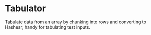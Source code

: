 # Tabulator

Tabulate data from an array by chunking into rows and converting to Hashesr; handy for tabulating test inputs.

